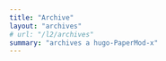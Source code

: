 ```yaml
---
title: "Archive"
layout: "archives"
# url: "/l2/archives"
summary: "archives a hugo-PaperMod-x"
---
```

